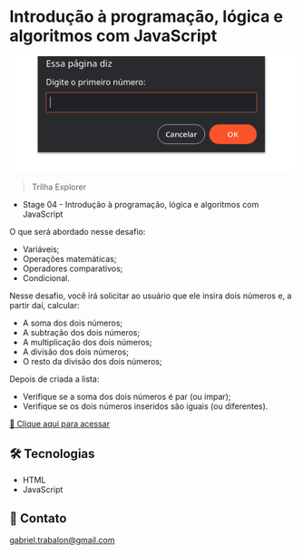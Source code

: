 # Introdução à programação, lógica e algoritmos com JavaScript

![preview](Peek_17-04-2022_16-28.gif)

> Trilha Explorer 
- Stage 04 - Introdução à programação, lógica e algoritmos com JavaScript
 


O que será abordado nesse desafio:

- Variáveis;
- Operações matemáticas;
- Operadores comparativos;
- Condicional.

Nesse desafio, você irá solicitar ao usuário que ele insira dois números e, a partir daí, calcular:


- A soma dos dois números;
- A subtração dos dois números;
- A multiplicação dos dois números;
- A divisão dos dois números;
- O resto da divisão dos dois números;


Depois de criada a lista:

- Verifique se a soma dos dois números é par (ou ímpar);
- Verifique se os dois números inseridos são iguais (ou diferentes).


[🔗 Clique aqui para acessar](https://github.com/gabrieltrabalon/Exercicio-1-Stage-4)

## 🛠️ Tecnologias

- HTML
- JavaScript

## 💛 Contato

gabriel.trabalon@gmail.com